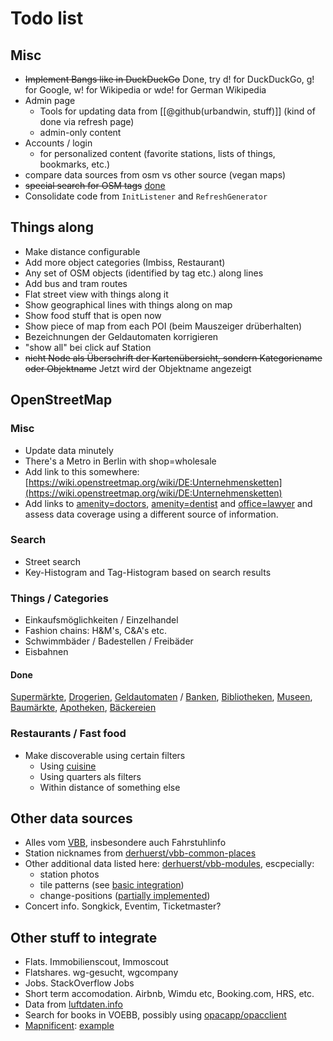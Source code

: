 # Todo list

## Misc

* ~~Implement Bangs like in DuckDuckGo~~ Done, try d! for DuckDuckGo, g! for Google, w! for Wikipedia
  or wde! for German Wikipedia
* Admin page
    * Tools for updating data from [[@github(urbandwin, stuff)]]
      (kind of done via refresh page)
    * admin-only content
* Accounts / login
    * for personalized content (favorite stations, lists of things, bookmarks, etc.)
* compare data sources from osm vs other source (vegan maps)
* ~~special search for OSM tags~~ [done](/openstreetmap/search)
* Consolidate code from `InitListener` and `RefreshGenerator`

## Things along

* Make distance configurable
* Add more object categories (Imbiss, Restaurant)
* Any set of OSM objects (identified by tag etc.) along lines
* Add bus and tram routes
* Flat street view with things along it
* Show geographical lines with things along on map
* Show food stuff that is open now
* Show piece of map from each POI (beim Mauszeiger drüberhalten)
* Bezeichnungen der Geldautomaten korrigieren
* "show all" bei click auf Station
* ~~nicht Node als Überschrift der Kartenübersicht, sondern Kategoriename oder Objektname~~
  Jetzt wird der Objektname angezeigt

## OpenStreetMap

### Misc

* Update data minutely
* There's a Metro in Berlin with shop=wholesale
* Add link to this somewhere:
  [https://wiki.openstreetmap.org/wiki/DE:Unternehmensketten](https://wiki.openstreetmap.org/wiki/DE:Unternehmensketten)
* Add links to [amenity=doctors](/openstreetmap/tag/amenity/doctors),
  [amenity=dentist](/openstreetmap/tag/amenity/dentist) and [office=lawyer](/openstreetmap/tag/office/lawyer)
  and assess data coverage using a different source of information.

### Search

* Street search
* Key-Histogram and Tag-Histogram based on search results

### Things / Categories

* Einkaufsmöglichkeiten / Einzelhandel
* Fashion chains: H&M's, C&A's etc.
* Schwimmbäder / Badestellen / Freibäder
* Eisbahnen

#### Done

[Supermärkte](/things/supermarkets),
[Drogerien](/things/drogerien),
[Geldautomaten](/things/atms) / [Banken](/things/banks),
[Bibliotheken](/things/libraries),
[Museen](/things/museums),
[Baumärkte](/things/baumärkte),
[Apotheken](/things/pharmacies),
[Bäckereien](/things/bakeries)

### Restaurants / Fast food

* Make discoverable using certain filters
    * Using [cuisine](/openstreetmap/key/cuisine)
    * Using quarters als filters
    * Within distance of something else

## Other data sources

* Alles vom
  [VBB](https://www.vbb.de/unsere-themen/vbbdigital/api-entwicklerinfos),
  insbesondere auch Fahrstuhlinfo
* Station nicknames from
  [derhuerst/vbb-common-places](https://github.com/derhuerst/vbb-common-places)
* Other additional data listed here:
  [derhuerst/vbb-modules](https://github.com/derhuerst/vbb-modules),
  escpecially:
    * station photos
    * tile patterns (see [basic integration](/bvg/station/900000079221))
    * change-positions ([partially implemented](/bvg/station/900000079221))
* Concert info. Songkick, Eventim, Ticketmaster?

## Other stuff to integrate

* Flats. Immobilienscout, Immoscout
* Flatshares. wg-gesucht, wgcompany
* Jobs. StackOverflow Jobs
* Short term accomodation. Airbnb, Wimdu etc, Booking.com, HRS, etc.
* Data from
  [luftdaten.info](http://maps.luftdaten.info/#11/52.5227/13.4102)
* Search for books in VOEBB, possibly using
  [opacapp/opacclient](https://github.com/opacapp/opacclient)
* [Mapnificent](https://www.mapnificent.net):
  [example](https://www.mapnificent.net/berlin/#11/52.4757/13.3312/900/52.4141/13.2548/900/52.4678/13.3173/900/52.4662/13.4268/900/52.5194/13.3883)
